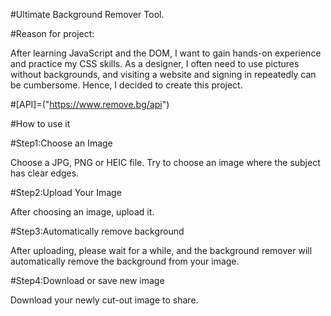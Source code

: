 #Ultimate Background Remover Tool.

#Reason for project:

After learning JavaScript and the DOM, I want to gain hands-on experience and practice my CSS skills. 
As a designer, I often need to use pictures without backgrounds, and visiting a website and signing in repeatedly can be cumbersome. 
Hence, I decided to create this project.

#[API]=("https://www.remove.bg/api")

#How to use it

#Step1:Choose an Image

Choose a JPG, PNG or HEIC file. Try to choose an image where the subject has clear edges.

#Step2:Upload Your Image

After choosing an image, upload it.

#Step3:Automatically remove background 

After uploading, please wait for a while, and the background remover will automatically remove the background from your image.

#Step4:Download or save new image

Download your newly cut-out image to share.
